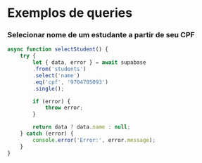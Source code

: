 # Exemplos de queries

### Selecionar nome de um estudante a partir de seu CPF

``` javascript
async function selectStudent() {
    try {
        let { data, error } = await supabase
        .from('students')
        .select('name')
        .eq('cpf', '9704705093')
        .single();

        if (error) {
            throw error;
        }

        return data ? data.name : null;
    } catch (error) {
        console.error('Error:', error.message);
    }
}
```